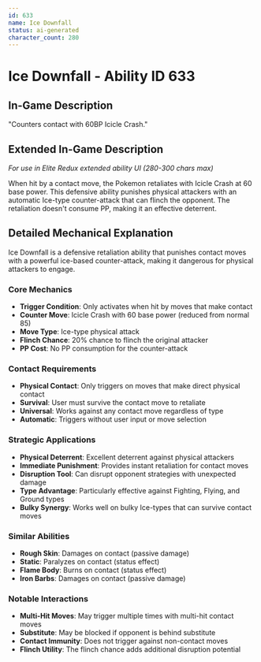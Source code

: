 ```yaml
---
id: 633
name: Ice Downfall
status: ai-generated
character_count: 280
---
```


# Ice Downfall - Ability ID 633

## In-Game Description
"Counters contact with 60BP Icicle Crash."

## Extended In-Game Description
*For use in Elite Redux extended ability UI (280-300 chars max)*

When hit by a contact move, the Pokemon retaliates with Icicle Crash at 60 base power. This defensive ability punishes physical attackers with an automatic Ice-type counter-attack that can flinch the opponent. The retaliation doesn't consume PP, making it an effective deterrent.

## Detailed Mechanical Explanation

Ice Downfall is a defensive retaliation ability that punishes contact moves with a powerful ice-based counter-attack, making it dangerous for physical attackers to engage.

### Core Mechanics
- **Trigger Condition**: Only activates when hit by moves that make contact
- **Counter Move**: Icicle Crash with 60 base power (reduced from normal 85)
- **Move Type**: Ice-type physical attack
- **Flinch Chance**: 20% chance to flinch the original attacker
- **PP Cost**: No PP consumption for the counter-attack

### Contact Requirements
- **Physical Contact**: Only triggers on moves that make direct physical contact
- **Survival**: User must survive the contact move to retaliate
- **Universal**: Works against any contact move regardless of type
- **Automatic**: Triggers without user input or move selection

### Strategic Applications
- **Physical Deterrent**: Excellent deterrent against physical attackers
- **Immediate Punishment**: Provides instant retaliation for contact moves
- **Disruption Tool**: Can disrupt opponent strategies with unexpected damage
- **Type Advantage**: Particularly effective against Fighting, Flying, and Ground types
- **Bulky Synergy**: Works well on bulky Ice-types that can survive contact moves

### Similar Abilities
- **Rough Skin**: Damages on contact (passive damage)
- **Static**: Paralyzes on contact (status effect)
- **Flame Body**: Burns on contact (status effect)
- **Iron Barbs**: Damages on contact (passive damage)

### Notable Interactions
- **Multi-Hit Moves**: May trigger multiple times with multi-hit contact moves
- **Substitute**: May be blocked if opponent is behind substitute
- **Contact Immunity**: Does not trigger against non-contact moves
- **Flinch Utility**: The flinch chance adds additional disruption potential